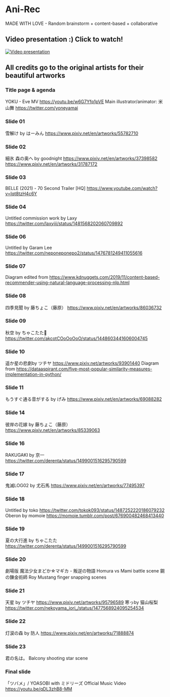# Ani-Rec
MADE WITH LOVE - Random brainstorm + content-based + collaborative

## Video presentation :) Click to watch!
[![Video presentation](https://img.youtube.com/vi/6X0qrKMVhVk/maxresdefault.jpg)](https://youtu.be/6X0qrKMVhVk)

## All credits go to the original artists for their beautiful artworks

### Title page & agenda
YOKU - Eve MV
https://youtu.be/w6G7Yfp1pVE
Main illustrator/animator: 米山舞 https://twitter.com/yoneyamai

### Slide 01
雪解け by はーみん
https://www.pixiv.net/en/artworks/55782710

### Slide 02
細氷
森の奥へ 
by goodnight
https://www.pixiv.net/en/artworks/37398582
https://www.pixiv.net/en/artworks/31787172

### Slide 03
BELLE (2021) - 70 Second Trailer [HQ]
https://www.youtube.com/watch?v=Iqt8tzH4c6Y

### Slide 04
Untitled commission work by Laxy
 https://twitter.com/laxyiii/status/1481568202060709892

### Slide 06
Untitled by Garam Lee
https://twitter.com/neponeponepo2/status/1476781249411055616

### Slide 07
Diagram edited from https://www.kdnuggets.com/2019/11/content-based-recommender-using-natural-language-processing-nlp.html

### Slide 08
四季見聞 by 藤ちょこ（藤原）
https://www.pixiv.net/en/artworks/86036732

### Slide 09
秋空 by ちゃこたた🐼
https://twitter.com/akcotCOoOoOoO/status/1448603441606004745

### Slide 10
遥か星の悲劇by ツチヤ
https://www.pixiv.net/artworks/93901440
Diagram from https://dataaspirant.com/five-most-popular-similarity-measures-implementation-in-python/

### Slide 11
もうすぐ通る音がする by げみ
https://www.pixiv.net/en/artworks/69088282

### Slide 14
彼岸の花嫁 by 藤ちょこ（藤原）
https://www.pixiv.net/en/artworks/85339063

### Slide 16
RAKUGAKI by 京一
https://twitter.com/derenta/status/1499001516295790599

### Slide 17
鬼滅LOG02 by 尤石馬
https://www.pixiv.net/en/artworks/77495397

### Slide 18
Untitled by toko
https://twitter.com/tokok093/status/1487252220186079232
Oberon by momoie
https://momoie.tumblr.com/post/676900482468413440

### Slide 19
夏の大行進 by ちゃこたた
https://twitter.com/derenta/status/1499001516295790599

### Slide 20
劇場版 魔法少女まどか☆マギカ - 叛逆の物語 Homura vs Mami battle scene
鋼の錬金術師 Roy Mustang finger snapping scenes

### Slide 21
天星 by ツチヤ
https://www.pixiv.net/artworks/95796589
寒っby 猫山桜梨
https://twitter.com/nekoyama_iori_/status/1477568924095254534

### Slide 22
灯涙の森 by 防人
https://www.pixiv.net/en/artworks/71888874

### Slide 23
君の名は。 Balcony shooting star scene

### Final slide
「ツバメ」/ YOASOBI with ミドリーズ Official Music Video
https://youtu.be/qDL3zhB8-MM
